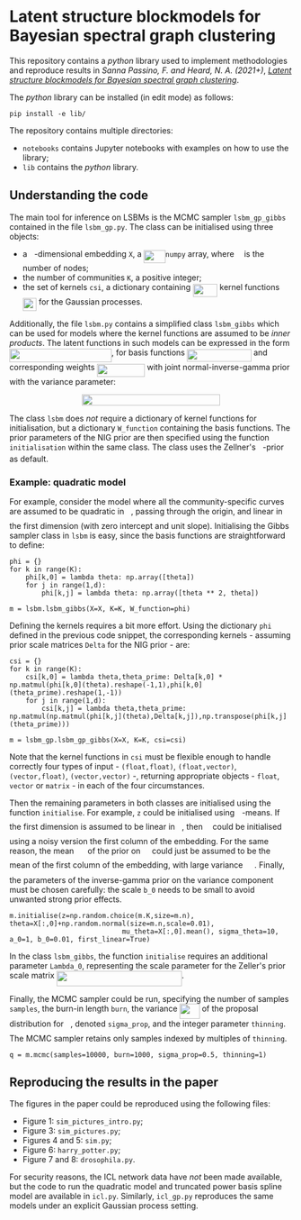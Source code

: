 # Latent structure blockmodels for Bayesian spectral graph clustering

This repository contains a *python* library used to implement methodologies and reproduce results in *Sanna Passino, F. and Heard, N. A. (2021+)*, [*Latent structure blockmodels for Bayesian spectral graph clustering*](http://arxiv.org/abs/2107.01734).

The _python_ library can be installed (in edit mode) as follows:
```
pip install -e lib/
```

The repository contains multiple directories:
* `notebooks` contains Jupyter notebooks with examples on how to use the library;
* `lib` contains the _python_ library.

## Understanding the code

The main tool for inference on LSBMs is the MCMC sampler `lsbm_gp_gibbs` contained in the file `lsbm_gp.py`. The class can be initialised using three objects: 
- a <img src="svgs/2103f85b8b1477f430fc407cad462224.svg?invert_in_darkmode" align=middle width=8.55596444999999pt height=22.831056599999986pt/>-dimensional embedding `X`, a <img src="svgs/fa3e74d315d8dd8569c63afaf353839c.svg?invert_in_darkmode" align=middle width=38.514031049999986pt height=22.831056599999986pt/>`numpy` array, where <img src="svgs/55a049b8f161ae7cfeb0197d75aff967.svg?invert_in_darkmode" align=middle width=9.86687624999999pt height=14.15524440000002pt/> is the number of nodes;
- the number of communities `K`, a positive integer;
- the set of kernels `csi`, a dictionary containing <img src="svgs/8c2aba4645470ea758c7014c414f8703.svg?invert_in_darkmode" align=middle width=43.784154149999985pt height=22.831056599999986pt/> kernel functions <img src="svgs/61a21a71d91d1afe29ef6c87bbcfb541.svg?invert_in_darkmode" align=middle width=24.466483799999992pt height=22.831056599999986pt/> for the Gaussian processes.

Additionally, the file `lsbm.py` contains a simplified class `lsbm_gibbs` which can be used for models where the kernel functions are assumed to be *inner products*. The latent functions in such models can be expressed in the form <img src="svgs/a47365b803cbfbae589ba00d757323c3.svg?invert_in_darkmode" align=middle width=181.69460429999998pt height=24.65753399999998pt/>, for basis functions <img src="svgs/940aa137531740764ccb7da48a4f4f4e.svg?invert_in_darkmode" align=middle width=114.29779349999998pt height=22.831056599999986pt/> and corresponding weights <img src="svgs/5628dabe825c1081c1d0ab40cb139570.svg?invert_in_darkmode" align=middle width=85.20361904999999pt height=22.648391699999998pt/> with joint normal-inverse-gamma prior with the variance parameter: 
<p align="center"><img src="svgs/63abc06d8638ba2ed2ca385d1820726f.svg?invert_in_darkmode" align=middle width=245.4917685pt height=20.50407645pt/></p>

The class `lsbm` does *not* require a dictionary of kernel functions for initialisation, but a dictionary `W_function` containing the basis functions. The prior parameters of the NIG prior are then specified using the function `initialisation` within the same class. The class uses the Zellner's <img src="svgs/3cf4fbd05970446973fc3d9fa3fe3c41.svg?invert_in_darkmode" align=middle width=8.430376349999989pt height=14.15524440000002pt/>-prior as default. 

### Example: quadratic model

For example, consider the model where all the community-specific curves are assumed to be quadratic in <img src="svgs/27e556cf3caa0673ac49a8f0de3c73ca.svg?invert_in_darkmode" align=middle width=8.17352744999999pt height=22.831056599999986pt/>, passing through the origin, and linear in the first dimension (with zero intercept and unit slope). Initialising the Gibbs sampler class in `lsbm` is easy, since the basis functions are straightforward to define:
```python3
phi = {}
for k in range(K):
    phi[k,0] = lambda theta: np.array([theta])
    for j in range(1,d):
        phi[k,j] = lambda theta: np.array([theta ** 2, theta])

m = lsbm.lsbm_gibbs(X=X, K=K, W_function=phi)
```

Defining the kernels requires a bit more effort. Using the dictionary `phi` defined in the previous code snippet, the corresponding kernels - assuming prior scale matrices `Delta` for the NIG prior - are: 
```python3
csi = {}
for k in range(K):
    csi[k,0] = lambda theta,theta_prime: Delta[k,0] * np.matmul(phi[k,0](theta).reshape(-1,1),phi[k,0](theta_prime).reshape(1,-1)) 
    for j in range(1,d):
        csi[k,j] = lambda theta,theta_prime: np.matmul(np.matmul(phi[k,j](theta),Delta[k,j]),np.transpose(phi[k,j](theta_prime)))

m = lsbm_gp.lsbm_gp_gibbs(X=X, K=K, csi=csi)
```

Note that the kernel functions in `csi` must be flexible enough to handle correctly four types of input - `(float,float)`, `(float,vector)`, `(vector,float)`, `(vector,vector)` -, returning appropriate objects - `float`, `vector` or `matrix` - in each of the four circumstances. 

Then the remaining parameters in both classes are initialised using the function `initialise`. For example, `z` could be initialised using <img src="svgs/63bb9849783d01d91403bc9a5fea12a2.svg?invert_in_darkmode" align=middle width=9.075367949999992pt height=22.831056599999986pt/>-means. If the first dimension is assumed to be linear in <img src="svgs/27e556cf3caa0673ac49a8f0de3c73ca.svg?invert_in_darkmode" align=middle width=8.17352744999999pt height=22.831056599999986pt/>, then <img src="svgs/3c8f41fde30dda7224db83050bf3aac3.svg?invert_in_darkmode" align=middle width=9.76022684999999pt height=22.831056599999986pt/> could be initialised using a noisy version the first column of the embedding. For the same reason, the mean <img src="svgs/3fd5d6bac7aa051e6f8771e75263115d.svg?invert_in_darkmode" align=middle width=16.52021909999999pt height=14.15524440000002pt/> of the prior on <img src="svgs/f166369f3ef0a7ff052f1e9bbf57d2e2.svg?invert_in_darkmode" align=middle width=12.36779114999999pt height=22.831056599999986pt/> could just be assumed to be the mean of the first column of the embedding, with large variance <img src="svgs/e6468d56605616d74403012077b00f87.svg?invert_in_darkmode" align=middle width=16.535428799999988pt height=26.76175259999998pt/>. Finally, the parameters of the inverse-gamma prior on the variance component must be chosen carefully: the scale `b_0` needs to be small to avoid unwanted strong prior effects. 
```python3
m.initialise(z=np.random.choice(m.K,size=m.n), theta=X[:,0]+np.random.normal(size=m.n,scale=0.01), 
                            mu_theta=X[:,0].mean(), sigma_theta=10, a_0=1, b_0=0.01, first_linear=True)
```

In the class `lsbm_gibbs`, the function `initialise` requires an additional parameter `Lambda_0`, representing the scale parameter for the Zeller's prior scale matrix <img src="svgs/1f41501d4f1868d3aafdbee523c708a5.svg?invert_in_darkmode" align=middle width=222.85108559999998pt height=26.76175259999998pt/>.

Finally, the MCMC sampler could be run, specifying the number of samples `samples`, the burn-in length `burn`, the variance <img src="svgs/c9a0d0588fefccf1db3256d9740bc884.svg?invert_in_darkmode" align=middle width=35.60329409999999pt height=26.76175259999998pt/> of the proposal distribution for <img src="svgs/27e556cf3caa0673ac49a8f0de3c73ca.svg?invert_in_darkmode" align=middle width=8.17352744999999pt height=22.831056599999986pt/>, denoted `sigma_prop`, and the integer parameter `thinning`. The MCMC sampler retains only samples indexed by multiples of `thinning`. 
```python3
q = m.mcmc(samples=10000, burn=1000, sigma_prop=0.5, thinning=1)

```

## Reproducing the results in the paper

The figures in the paper could be reproduced using the following files:
- Figure 1: `sim_pictures_intro.py`;
- Figure 3: `sim_pictures.py`;
- Figures 4 and 5: `sim.py`;
- Figure 6: `harry_potter.py`;
- Figure 7 and 8: `drosophila.py`.

For security reasons, the ICL network data have *not* been made available, but the code to run the quadratic model and truncated power basis spline model are available in `icl.py`. Similarly, `icl_gp.py` reproduces the same models under an explicit Gaussian process setting.